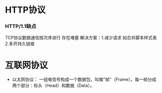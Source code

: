 # HTTP协议
### HTTP/1.1缺点
TCP协议数据通信按次序进行 存在堵塞
解决方案：1.减少请求 如合并脚本样式表 2.多开持久链接

# 互联网协议
* 以太网协议： 一组电信号构成一个数据包，叫做"帧"（Frame）。每一帧分成两个部分：标头（Head）和数据（Data）。
